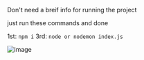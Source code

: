Don't need a breif info for running the project

just run these commands and done

1st: `npm i`
3rd: `node or nodemon index.js`



![image](https://github.com/user-attachments/assets/1e72273e-95c4-4a86-8ae6-55a1ad9ab66d)
